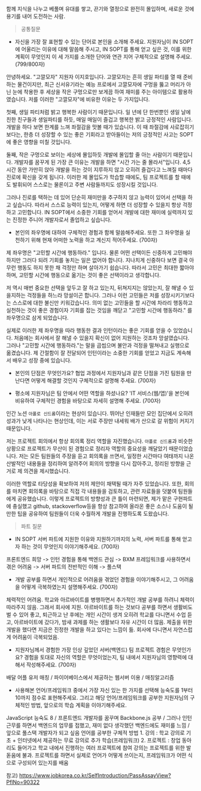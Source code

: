 함께 지식을 나누고 베풀며 유대를 쌓고,
끈기와 열정으로 완전히 몰입하며,
새로운 것에 용기를 내어 도전하는 사람.

> 공통질문

- 자신을 가장 잘 표현할 수 있는 단어로 본인을 소개해 주세요. 
지원자님이 IN SOPT에 어울리는 이유에 대해 말씀해 주시고, 
IN SOPT를 통해 얻고 싶은 것, 이를 위한 계획이 무엇인지 
이 세 가지를 소개한 단어와 연관 지어 구체적으로 설명해 주세요. (799/800자)

안녕하세요. "고깔모자" 지원자 이지호입니다.
고깔모자는 흔히 생일 파티를 열 때 준비하는 물건이지만, 최근 신서유기라는 예능 프로에서 고깔모자에 구멍을 뚫고 머리가 아닌 눈에 착용한 후 세상을 작은 구멍으로만 보게끔 하여 재미를 주는 아이템으로 활용하였습니다. 저를 이러한 "고깔모자"에 비유한 이유는 두 가지입니다.

첫째, 생일 파티처럼 밝고 행복한 사람이기 때문입니다.
일 년에 단 한번뿐인 생일 날에 친한 친구들과 생일파티를 하듯, 매일 매일이 즐겁고 행복한 밝고 긍정적인 사람입니다. 개발을 하다 보면 한계를 느껴 좌절감을 맛볼 때가 있습니다. 이 때 좌절감에 사로잡히기 보다는, 한층 더 성장할 수 있는 좋은 기회라고 받아들이는 저의 긍정적인 사고는 SOPT에 좋은 영향을 미칠 것입니다.

둘째, 작은 구멍으로 보이는 세상에 몰입하듯 개발에 몰입할 줄 아는 사람이기 때문입니다.
개발자를 꿈꾸게 된 가장 큰 이유는 개발을 하면 "시간 가는 줄 몰라서"입니다. 4,5시간 동안 가만히 앉아 개발을 하는 것이 지루하지 않고 오히려 즐겁다고 느껴질 때마다 진로에 확신을 갖게 됩니다. 이러한 제 몰입도가 학습할 때에도, 팀 프로젝트를 할 때에도 발휘되어 스스로는 물론이고 주변 사람들까지도 성장시킬 것입니다.

그러나 진로를 택하는 데 있어 단순히 재미만을 추구하지 않고 능력이 있어서 선택을 하고 싶습니다. 따라서 스스로 능력이 있는지, 어떻게 하면 더 성장할 수 있을지 항상 걱정하고 고민합니다. IN SOPT에서 소중한 기회를 얻어서 개발에 대한 재미에 실력까지 있는 진정한 주니어 개발자로서 졸업하고 싶습니다. 

- 본인의 좌우명에 대하여 구체적인 경험과 함께 말씀해주세요.
또한 그 좌우명을 실천하기 위해 현재 어떠한 노력을 하고 계신지 적어주세요. (700자)

제 좌우명은 "고민할 시간에 행동하라." 입니다.
물론 어떤 선택이든 신중하게 고민해야 하지만 그러다 되려 기회를 놓치는 일은 없어야 합니다.
지나치게 신중하다 보면 결국 아무런 행동도 하지 못한 채 걱정만 하며 살아가기 쉽습니다.
따라서 고민은 최대한 짧아야 하며, 고민할 시간에 행동으로 옮기는 것이 좋은 선택이라고 생각합니다.

저 역시 매번 중요한 선택을 앞두고 잘 하고 있는지, 뒤쳐지지는 않았는지, 잘 해낼 수 있을지하는 걱정들을 하느라 망설이곤 합니다.
그러나 이런 고민들은 저를 성장시키기보다는 스스로에 대한 불신만 키워갔습니다. 의미 없는 고민들을 할 시간에 차라리 행동하고 실천하는 것이 좋은 경험이자 기회를 잡는 것임을 깨닫고 "고민할 시간에 행동하라." 를 좌우명으로 삼게 되었습니다.

실제로 이러한 제 좌우명을 따라 행동한 결과 인턴이라는 좋은 기회를 얻을 수 있었습니다. 처음에는 회사에서 잘 해낼 수 있을지 확신이 
없어 지원하는 것조차 망설였습니다. 그러나 "고민할 시간에 행동하라."는 말을 곱씹으며 불안과 걱정을 떨쳐내고 실행으로 옮겼습니다. 
제 간절함이 잘 전달되어 인턴이라는 소중한 기회를 얻었고 지금도 계속해서 배우고 성장 중에 있습니다.


- 본인의 단점은 무엇인가요? 협업 과정에서 지원자님과 같은 단점을 가진 팀원을 만난다면
어떻게 해결할 것인지 구체적으로 설명해 주세요. (700자)



- 평소에 지원자님은 팀 안에서 어떤 역할을 하셨나요? 'IT 서비스(웹/앱)'을 본인에 비유하여
구체적인 경험을 바탕으로 자세히 설명해 주세요. (700자)

인간 노션
`아폴로 신드롬`이라는 현상이 있습니다. 뛰어난 인재들만 모인 집단에서 오히려 성과가 낮게 나타나는 현상인데, 이는 서로 주장만 내세워 배가 산으로 갈 위험이 커지기 때문입니다.

저는 프로젝트 회의에서 항상 회의록 정리 역할을 자진했습니다. `아폴로 신드롬`과 비슷한 상황으로 프로젝트가 무산이 된 경험으로 정리자 역할의 중요성을 깨달았기 때문이었습니다. 저는 모든 팀원들의 주장을 듣고 회의록을 쓰면서, 일정한 시간마다 여태까지 나온 산발적인 내용들을 정리하여 알려주어 회의의 방향을 다시 잡아주고, 정리된 방향을 근거로 제 의견을 제시했습니다.

이러한 역할로 타당성을 확보하여 저의 제안이 채택될 때가 자주 있었습니다. 또한, 회의를 마치면 회의록을 바탕으로 직접 각 내용들을 검토하고, 관련 자료들을 덧붙여 팀원들에게 공유했습니다. 이렇게 프로젝트의 방향성과 큰 틀이 마련되면, 제가 맡은 구현파트에 충실했고 github, stackoverflow등을 항상 참고하여 올라온 좋은 소스나 도움이 될 만한 팁을 공유하여 팀원들이 더욱 수월하게 개발을 진행하도록 도왔습니다.

> 파트 질문

- IN SOPT 서버 파트에 지원한 이유와 지원하기까지의 노력, 서버 파트를 통해 얻고자 하는 것이 무엇인지 이야기해주세요. (700자)

프론트엔드 희망 -> 인턴 경험을 통해 백엔드 관심 -> BXM 프레임워크를 사용하면서 겪은 어려움 -> 서버 파트의 전반적인 이해 -> 풀스택

- 개발 공부를 하면서 개인적으로 어려움을 겪었던 경험을 이야기해주시고, 그 어려움을 어떻게 극복하였는지 설명해주세요. (700자)

체력적인 어려움. 학교와 아르바이트를 병행하면서 추가적인 개발 공부를 하려니 체력이 따라주지 않음. 그래서 회사에 지원. 아르바이트를 하는 것보다 공부를 하면서 생활비도 벌 수 있어 좋고, 퇴근하고 난 후에는 개인 시간이 생겨 오히려 학교를 다니면서 수업 듣고, 아르바이트에 갔다가, 밤새 과제를 하는 생활보다 자유 시간이 더 많음. 제출을 위한 개발을 했다면 지금은 진정한 개발을 하고 있다는 느낌이 듦. 회사에 다니면서 자연스럽게 어려움이 극복되었음. 

- 지원자님께서 경험한 가장 인상 깊었던 서버(백엔드) 팀 프로젝트 경험은 무엇인가요? 경험을 토대로 자신의 역할은 무엇이었는지,
팀 내에서 지원자님의 영향력에 대해서 작성해주세요. (700자)

배달 어플 유저 매칭 / 파이어베이스에서 제공하는 웹서버 이용 / 매칭알고리즘

- 사용해본 언어/프레임워크 중에서 가장 자신 있는 한 가지를 선택해 능숙도를 1부터 10까지 점수로 표현해주세요.
그리고 해당 언어/프레임워크를 공부한 지원자님의 구체적인 방법, 앞으로의 학습 계획을 이야기해주세요.

JavaScript 능숙도 8 / 프론트엔드 개발자를 꿈꾸며 Backbone.js 공부 / 그러나 인턴 근무를 하면서 백엔드의 업무를 접했고, 재미 없다 생각했던 백엔드에도 재미를 느낌 / 앞으로 풀스택 개발자가 되고 싶음
언어를 공부한 구체적 방법 1. 강의 : 학교 강의로 기초 + 인터넷에서 제공하는 무료 강의로 추가 학습(프레임워크) 2. 프로젝트 : 창업 동아리도 들어가고 학교 내에서 진행하는 여러 프로젝트에 참여 강의는 프로젝트를 위한 발돋움에 불과. 프로젝트를 하면서 실제로 언어가 어떻게 쓰이는지, 프레임워크가 어떤 식으로 구성되어 있는지를 배움


참고) https://www.jobkorea.co.kr/SelfIntroduction/PassAssayView?PflNo=90322
